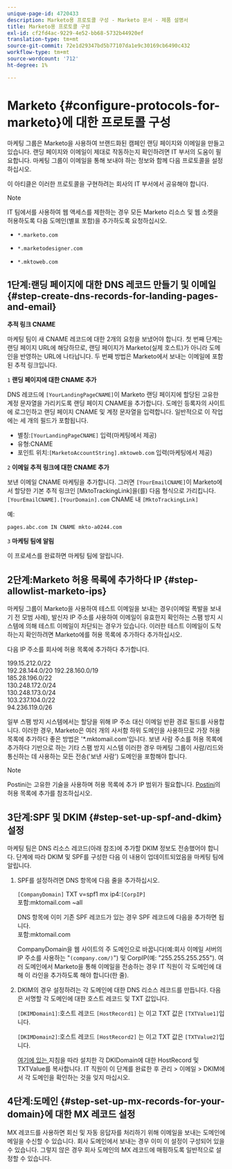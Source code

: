 ```yaml
---
unique-page-id: 4720433
description: Marketo용 프로토콜 구성 - Marketo 문서 - 제품 설명서
title: Marketo용 프로토콜 구성
exl-id: cf2fd4ac-9229-4e52-bb68-5732b44920ef
translation-type: tm+mt
source-git-commit: 72e1d29347bd5b77107da1e9c30169cb6490c432
workflow-type: tm+mt
source-wordcount: '712'
ht-degree: 1%

---
```


# Marketo {#configure-protocols-for-marketo}에 대한 프로토콜 구성

마케팅 그룹은 Marketo을 사용하여 브랜드화된 캠페인 랜딩 페이지와 이메일을 만들고 있습니다. 랜딩 페이지와 이메일이 제대로 작동하는지 확인하려면 IT 부서의 도움이 필요합니다. 마케팅 그룹이 이메일을 통해 보내야 하는 정보와 함께 다음 프로토콜을 설정하십시오.

이 아티클은 이러한 프로토콜을 구현하려는 회사의 IT 부서에서 공유해야 합니다.

>[!NOTE]
>
>IT 팀에서를 사용하여 웹 액세스를 제한하는 경우 모든 Marketo 리소스 및 웹 소켓을 허용하도록 다음 도메인(별표 포함)을 추가하도록 요청하십시오.

* `*.marketo.com`

* `*.marketodesigner.com`

* `*.mktoweb.com`

## 1단계:랜딩 페이지에 대한 DNS 레코드 만들기 및 이메일 {#step-create-dns-records-for-landing-pages-and-email}

**추적 링크 CNAME**

마케팅 팀이 새 CNAME 레코드에 대한 2개의 요청을 보냈어야 합니다. 첫 번째 단계는 랜딩 페이지 URL에 해당하므로, 랜딩 페이지가 Marketo(실제 호스트)가 아니라 도메인을 반영하는 URL에 나타납니다. 두 번째 방법은 Marketo에서 보내는 이메일에 포함된 추적 링크입니다.

`1` **랜딩 페이지에 대한 CNAME 추가**

DNS 레코드에 `[YourLandingPageCNAME]`이 Marketo 랜딩 페이지에 할당된 고유한 계정 문자열을 가리키도록 랜딩 페이지 CNAME을 추가합니다. 도메인 등록자의 사이트에 로그인하고 랜딩 페이지 CNAME 및 계정 문자열을 입력합니다. 일반적으로 이 작업에는 세 개의 필드가 포함됩니다.

* 별칭:`[YourLandingPageCNAME]` 입력(마케팅에서 제공)
* 유형:CNAME
* 포인트 위치:`[MarketoAccountString].mktoweb.com` 입력(마케팅에서 제공)

`2` **이메일 추적 링크에 대한 CNAME 추가**

보낸 이메일 CNAME 마케팅을 추가합니다. 그러면 `[YourEmailCNAME]`이 Marketo에서 할당한 기본 추적 링크인 [MktoTrackingLink]을(를) 다음 형식으로 가리킵니다.\
`[YourEmailCNAME].[YourDomain].com` CNAME 내  `[MktoTrackingLink]`

예:

`pages.abc.com IN CNAME mkto-a0244.com`

`3` **마케팅 팀에 알림**

이 프로세스를 완료하면 마케팅 팀에 알립니다.

## 2단계:Marketo 허용 목록에 추가하다 IP {#step-allowlist-marketo-ips}

마케팅 그룹이 Marketo을 사용하여 테스트 이메일을 보내는 경우(이메일 폭발을 보내기 전 모범 사례), 발신자 IP 주소를 사용하여 이메일이 유효한지 확인하는 스팸 방지 시스템에 의해 테스트 이메일이 차단되는 경우가 있습니다. 이러한 테스트 이메일이 도착하는지 확인하려면 Marketo에를 허용 목록에 추가하다 추가하십시오.

다음 IP 주소를 회사에 허용 목록에 추가하다 추가합니다.

199.15.212.0/22\
192.28.144.0/20
192.28.160.0/19\
185.28.196.0/22\
130.248.172.0/24\
130.248.173.0/24\
103.237.104.0/22\
94.236.119.0/26

일부 스팸 방지 시스템에서는 할당을 위해 IP 주소 대신 이메일 반환 경로 필드를 사용합니다. 이러한 경우, Marketo은 여러 개의 사서함 하위 도메인을 사용하므로 가장 허용 목록에 추가하다 좋은 방법은 &#39;*.mktomail.com&#39;입니다. 보낸 사람 주소를 허용 목록에 추가하다 기반으로 하는 기타 스팸 방지 시스템 이러한 경우 마케팅 그룹이 사람/리드와 통신하는 데 사용하는 모든 전송(&#39;보낸 사람&#39;) 도메인을 포함해야 합니다.

>[!NOTE]
>
>Postini는 고유한 기술을 사용하며 허용 목록에 추가 IP 범위가 필요합니다. [Postini](https://nation.marketo.com/docs/DOC-1066)의 허용 목록에 추가를 참조하십시오.

## 3단계:SPF 및 DKIM {#step-set-up-spf-and-dkim} 설정

마케팅 팀은 DNS 리소스 레코드(아래 참조)에 추가할 DKIM 정보도 전송했어야 합니다. 단계에 따라 DKIM 및 SPF를 구성한 다음 이 내용이 업데이트되었음을 마케팅 팀에 알립니다.

1. SPF를 설정하려면 DNS 항목에 다음 줄을 추가하십시오.

   `[CompanyDomain]` TXT v=spf1 mx ip4:`[CorpIP]`\
   포함:mktomail.com ~all

   DNS 항목에 이미 기존 SPF 레코드가 있는 경우 SPF 레코드에 다음을 추가하면 됩니다.\
   포함:mktomail.com

   CompanyDomain을 웹 사이트의 주 도메인으로 바꿉니다(예:회사 이메일 서버의 IP 주소를 사용하는 &quot;`(company.com/)`&quot;) 및 CorpIP(예: &quot;255.255.255.255&quot;). 여러 도메인에서 Marketo을 통해 이메일을 전송하는 경우 IT 직원이 각 도메인에 대해 이 라인을 추가하도록 해야 합니다(한 줄).

1. DKIM의 경우 설정하려는 각 도메인에 대한 DNS 리소스 레코드를 만듭니다. 다음은 서명할 각 도메인에 대한 호스트 레코드 및 TXT 값입니다.

   `[DKIMDomain1]`:호스트 레코드 `[HostRecord1]` 는 이고 TXT 값은  `[TXTValue1]`입니다.

   `[DKIMDomain2]`:호스트 레코드 `[HostRecord2]` 는 이고 TXT 값은  `[TXTValue2]`입니다.

   [여기에 있는 ](/help/marketo/product-docs/email-marketing/deliverability/set-up-a-custom-dkim-signature.md)지침을 따라 설치한 각 DKIDomain에 대한 HostRecord 및 TXTValue를 복사합니다. IT 직원이 이 단계를 완료한 후 관리 > 이메일 > DKIM에서 각 도메인을 확인하는 것을 잊지 마십시오.

## 4단계:도메인 {#step-set-up-mx-records-for-your-domain}에 대한 MX 레코드 설정

MX 레코드를 사용하면 회신 및 자동 응답자를 처리하기 위해 이메일을 보내는 도메인에 메일을 수신할 수 있습니다. 회사 도메인에서 보내는 경우 이미 이 설정이 구성되어 있을 수 있습니다. 그렇지 않은 경우 회사 도메인의 MX 레코드에 매핑하도록 일반적으로 설정할 수 있습니다.
